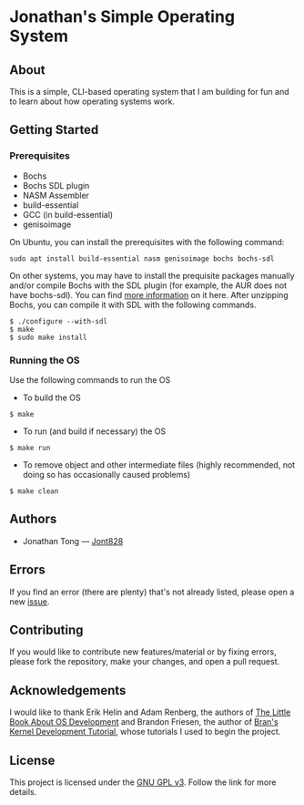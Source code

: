 # Jonathan's Simple Operating System

## About

This is a simple, CLI-based operating system that I am building for fun and to learn about how operating systems work. 

## Getting Started

### Prerequisites

- Bochs
- Bochs SDL plugin
- NASM Assembler
- build-essential
- GCC (in build-essential)
- genisoimage

On Ubuntu, you can install the prerequisites with the following command:

```
sudo apt install build-essential nasm genisoimage bochs bochs-sdl
```

On other systems, you may have to install the prequisite packages manually and/or compile Bochs with the SDL plugin (for example, the AUR does not have bochs-sdl). You can find [more information](http://bochs.sourceforge.net/doc/docbook/user/compiling.html#COMPILE-SDL) on it here. After unzipping Bochs, you can compile it with SDL with the following commands.

```
$ ./configure --with-sdl
$ make
$ sudo make install
```

### Running the OS

Use the following commands to run the OS

- To build the OS
```
$ make
```
- To run (and build if necessary) the OS
```
$ make run
```
- To remove object and other intermediate files (highly recommended, not doing so has occasionally caused problems)
```
$ make clean
```

## Authors

* Jonathan Tong &mdash; [Jont828](https://github.com/Jont828)


## Errors

If you find an error (there are plenty) that's not already listed, please open a new [issue](https://github.com/Jont828/Jonathan-s-OS/issues).

## Contributing

If you would like to contribute new features/material or by fixing errors, please fork the repository, make your changes, and open a pull request.

## Acknowledgements

I would like to thank Erik Helin and Adam Renberg, the authors of [The Little Book About OS Development](http://littleosbook.github.io/) and Brandon Friesen, the author of [Bran's Kernel Development Tutorial](http://www.osdever.net/bkerndev/Docs/title.htm), whose tutorials I used to begin the project.

## License

This project is licensed under the [GNU GPL v3](https://www.gnu.org/licenses/gpl-3.0.en.html). Follow the link for more details.